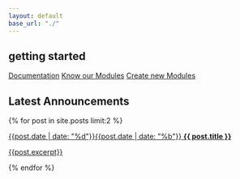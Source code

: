 ```yaml
---
layout: default
base_url: "./"
---
```


## getting started

<div id="intro"></div>

[Documentation][Documentation]
[Know our Modules][Know our Modules]
[Create new Modules][Create new Modules]

## Latest Announcements
{% for post in site.posts limit:2 %}
<article>
	<a href="{{ post.url }}">
	<time pubdate datetime="{{ post.date }}" class="one columns alpha"><span>{{post.date | date: "%d"}}</span><span>{{post.date | date: "%b"}}</span></time>
	<strong>{{ post.title }}</strong>
	<p>{{post.excerpt}}</p>
</a>
</article>
{% endfor %}

[Documentation]: /dev/bennu/
[Know our Modules]: /dev/sub-projects/
[Create new Modules]: /dev/tutorials/create-your-own-application/
